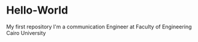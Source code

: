 # Hello-World
My first repository
I'm a communication Engineer at Faculty of Engineering Cairo University
